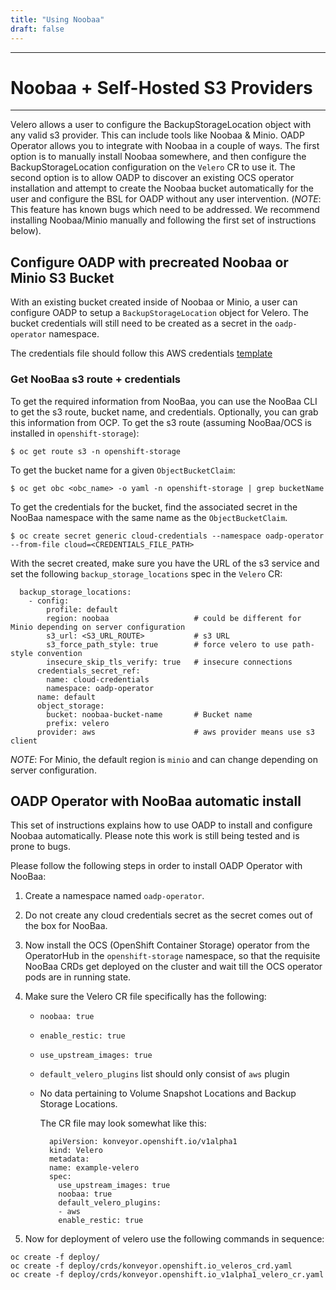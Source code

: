 ```yaml
---
title: "Using Noobaa"
draft: false
---
```


***
# Noobaa + Self-Hosted S3 Providers
***

Velero allows a user to configure the BackupStorageLocation object with any
valid s3 provider. This can include tools like Noobaa & Minio. OADP Operator
allows you to integrate with Noobaa in a couple of ways. The first option is to
manually install Noobaa somewhere, and then configure the BackupStorageLocation
configuration on the `Velero` CR to use it. The second option is to allow OADP
to discover an existing OCS operator installation and attempt to create the
Noobaa bucket automatically for the user and configure the BSL for OADP without
any user intervention. (*NOTE*: This feature has known bugs which need to be
addressed. We recommend installing Noobaa/Minio manually and following the
first set of instructions below).

## Configure OADP with precreated Noobaa or Minio S3 Bucket

With an existing bucket created inside of Noobaa or Minio, a user can configure
OADP to setup a `BackupStorageLocation` object for Velero. The bucket
credentials will still need to be created as a secret in the `oadp-operator`
namespace.

The credentials file should follow this AWS credentials
[template](https://github.com/konveyor/velero-examples/blob/master/velero-install/aws-credentials)

### Get NooBaa s3 route + credentials
To get the required information from NooBaa, you can use the NooBaa CLI to get
the s3 route, bucket name, and credentials. Optionally, you can grab this
information from OCP. To get the s3 route (assuming NooBaa/OCS is installed in
`openshift-storage`):
```
$ oc get route s3 -n openshift-storage
```

To get the bucket name for a given `ObjectBucketClaim`:
```
$ oc get obc <obc_name> -o yaml -n openshift-storage | grep bucketName
```

To get the credentials for the bucket, find the associated secret in the NooBaa
namespace with the same name as the `ObjectBucketClaim`.

```
$ oc create secret generic cloud-credentials --namespace oadp-operator --from-file cloud=<CREDENTIALS_FILE_PATH>
```

With the secret created, make sure you have the URL of the s3 service and set
the following `backup_storage_locations` spec in the `Velero` CR:
```
  backup_storage_locations:
    - config:
        profile: default
        region: noobaa                   # could be different for Minio depending on server configuration
        s3_url: <S3_URL_ROUTE>           # s3 URL
        s3_force_path_style: true        # force velero to use path-style convention
        insecure_skip_tls_verify: true   # insecure connections
      credentials_secret_ref:
        name: cloud-credentials
        namespace: oadp-operator
      name: default
      object_storage:
        bucket: noobaa-bucket-name       # Bucket name
        prefix: velero
      provider: aws                      # aws provider means use s3 client               
```

*NOTE*: For Minio, the default region is `minio` and can change depending on
server configuration.


## OADP Operator with NooBaa automatic install

This set of instructions explains how to use OADP to install and configure
Noobaa automatically. Please note this work is still being tested and is prone
to bugs.

Please follow the following steps in order to install OADP Operator with NooBaa:

1. Create a namespace named `oadp-operator`.
2. Do not create any cloud credentials secret as the secret comes out of the box for NooBaa.
3. Now install the OCS (OpenShift Container Storage) operator from the OperatorHub in the `openshift-storage` namespace, so that the requisite NooBaa CRDs get deployed on the cluster and wait till the OCS operator pods are in running state.
4. Make sure the Velero CR file specifically has the following:
   - `noobaa: true`
   - `enable_restic: true`
   - `use_upstream_images: true`
   - `default_velero_plugins` list should only consist of `aws` plugin
   - No data pertaining to Volume Snapshot Locations and Backup Storage Locations.
 
      The CR file may look somewhat like this:
      ```
        apiVersion: konveyor.openshift.io/v1alpha1
        kind: Velero
        metadata:
        name: example-velero
        spec:
          use_upstream_images: true
          noobaa: true
          default_velero_plugins:
          - aws
          enable_restic: true
      ```
  
5. Now for deployment of velero use the following commands in sequence:
```
oc create -f deploy/
oc create -f deploy/crds/konveyor.openshift.io_veleros_crd.yaml
oc create -f deploy/crds/konveyor.openshift.io_v1alpha1_velero_cr.yaml
```
